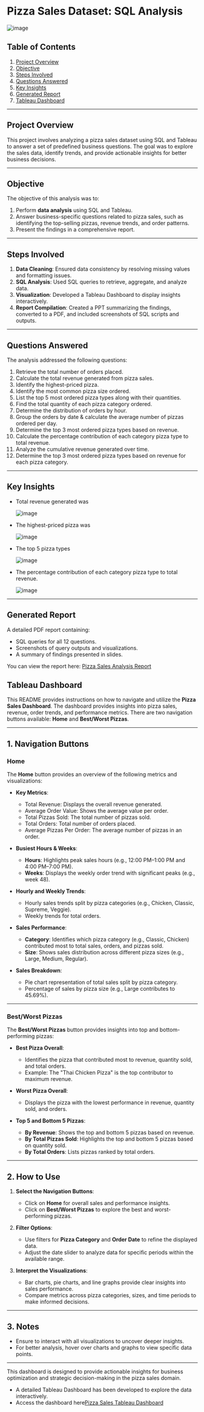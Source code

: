 # Pizza Sales Dataset: SQL Analysis
![image](https://github.com/user-attachments/assets/5120085d-6367-4d2a-a01a-c9f3b782d640)


## Table of Contents
1. [Project Overview](#project-overview)
2. [Objective](#objective)
3. [Steps Involved](#steps-involved)
4. [Questions Answered](#questions-answered)
6. [Key Insights](#key-insights)
7. [Generated Report](#generated-report)
8. [Tableau Dashboard](#tableau-dashboard)


---

## Project Overview
This project involves analyzing a pizza sales dataset using SQL and Tableau to answer a set of predefined business questions. The goal was to explore the sales data, identify trends, and provide actionable insights for better business decisions.

---

## Objective
The objective of this analysis was to:
1. Perform **data analysis** using SQL and Tableau.
2. Answer business-specific questions related to pizza sales, such as identifying the top-selling pizzas, revenue trends, and order patterns.
3. Present the findings in a comprehensive report.

---

## Steps Involved
1. **Data Cleaning**: Ensured data consistency by resolving missing values and formatting issues.
2. **SQL Analysis**: Used SQL queries to retrieve, aggregate, and analyze data.
3. **Visualization**: Developed a Tableau Dashboard to display insights interactively.
4. **Report Compilation**: Created a PPT summarizing the findings, converted to a PDF, and included screenshots of SQL scripts and outputs.

---

## Questions Answered
The analysis addressed the following questions:
1. Retrieve the total number of orders placed.
2. Calculate the total revenue generated from pizza sales.
3. Identify the highest-priced pizza.
4. Identify the most common pizza size ordered.
5. List the top 5 most ordered pizza types along with their quantities.
6. Find the total quantity of each pizza category ordered.
7. Determine the distribution of orders by hour.
8. Group the orders by date & calculate the average number of pizzas ordered per day.
9. Determine the top 3 most ordered pizza types based on revenue.
10. Calculate the percentage contribution of each category pizza type to total revenue.
11. Analyze the cumulative revenue generated over time.
12. Determine the top 3 most ordered pizza types based on revenue for each pizza category.

---

## Key Insights
- Total revenue generated was
  
  ![image](https://github.com/user-attachments/assets/8c278d0d-3100-400d-9393-0028eb89d53d)
- The highest-priced pizza was
  
  ![image](https://github.com/user-attachments/assets/e694ac7e-7e40-4c7c-a265-f569db57846c)
- The top 5 pizza types
  
  ![image](https://github.com/user-attachments/assets/324e626b-9870-4e7a-b09d-0e0c907887cd)
- The percentage contribution of each category pizza type to total revenue.
  
  ![image](https://github.com/user-attachments/assets/9254cefc-b680-4a5d-af20-1a6b2e769374)


---

## Generated Report
A detailed PDF report containing:
- SQL queries for all 12 questions.
- Screenshots of query outputs and visualizations.
- A summary of findings presented in slides.

You can view the report here: [Pizza Sales Analysis Report](report.pdf)

## Tableau Dashboard

This README provides instructions on how to navigate and utilize the **Pizza Sales Dashboard**. The dashboard provides insights into pizza sales, revenue, order trends, and performance metrics. There are two navigation buttons available: **Home** and **Best/Worst Pizzas**.

---

## 1. Navigation Buttons

### **Home**
The **Home** button provides an overview of the following metrics and visualizations:

- **Key Metrics**:
  - Total Revenue: Displays the overall revenue generated.
  - Average Order Value: Shows the average value per order.
  - Total Pizzas Sold: The total number of pizzas sold.
  - Total Orders: Total number of orders placed.
  - Average Pizzas Per Order: The average number of pizzas in an order.

- **Busiest Hours & Weeks**:
  - **Hours**: Highlights peak sales hours (e.g., 12:00 PM–1:00 PM and 4:00 PM–7:00 PM).
  - **Weeks**: Displays the weekly order trend with significant peaks (e.g., week 48).

- **Hourly and Weekly Trends**:
  - Hourly sales trends split by pizza categories (e.g., Chicken, Classic, Supreme, Veggie).
  - Weekly trends for total orders.

- **Sales Performance**:
  - **Category**: Identifies which pizza category (e.g., Classic, Chicken) contributed most to total sales, orders, and pizzas sold.
  - **Size**: Shows sales distribution across different pizza sizes (e.g., Large, Medium, Regular).

- **Sales Breakdown**:
  - Pie chart representation of total sales split by pizza category.
  - Percentage of sales by pizza size (e.g., Large contributes to 45.69%).

---

### **Best/Worst Pizzas**
The **Best/Worst Pizzas** button provides insights into top and bottom-performing pizzas:

- **Best Pizza Overall**:
  - Identifies the pizza that contributed most to revenue, quantity sold, and total orders.
  - Example: The "Thai Chicken Pizza" is the top contributor to maximum revenue.

- **Worst Pizza Overall**:
  - Displays the pizza with the lowest performance in revenue, quantity sold, and orders.

- **Top 5 and Bottom 5 Pizzas**:
  - **By Revenue**: Shows the top and bottom 5 pizzas based on revenue.
  - **By Total Pizzas Sold**: Highlights the top and bottom 5 pizzas based on quantity sold.
  - **By Total Orders**: Lists pizzas ranked by total orders.

---

## 2. How to Use

1. **Select the Navigation Buttons**:
   - Click on **Home** for overall sales and performance insights.
   - Click on **Best/Worst Pizzas** to explore the best and worst-performing pizzas.

2. **Filter Options**:
   - Use filters for **Pizza Category** and **Order Date** to refine the displayed data.
   - Adjust the date slider to analyze data for specific periods within the available range.

3. **Interpret the Visualizations**:
   - Bar charts, pie charts, and line graphs provide clear insights into sales performance.
   - Compare metrics across pizza categories, sizes, and time periods to make informed decisions.

---

## 3. Notes
- Ensure to interact with all visualizations to uncover deeper insights.
- For better analysis, hover over charts and graphs to view specific data points.

---

This dashboard is designed to provide actionable insights for business optimization and strategic decision-making in the pizza sales domain.

- A detailed Tableau Dashboard has been developed to explore the data interactively.
- Access the dashboard here[Pizza Sales Tableau Dashboard](https://public.tableau.com/app/profile/latha.charuguntla5375/viz/Best_WorstSellerPizza/BestWorstPizzasSeller)

